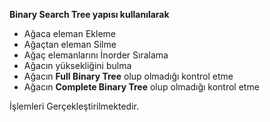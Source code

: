 **Binary Search Tree yapısı kullanılarak**
- Ağaca eleman Ekleme
- Ağaçtan eleman Silme
- Ağaç elemanlarını İnorder Sıralama
- Ağacın yüksekliğini bulma
- Ağacın **Full Binary Tree** olup olmadığı kontrol etme
- Ağacın **Complete Binary Tree** olup olmadığı kontrol etme

İşlemleri Gerçekleştirilmektedir.
